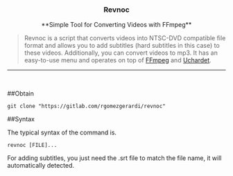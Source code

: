 <h3 align="center">Revnoc</h3>
<p align="center">
**Simple Tool for Converting Videos with FFmpeg**
</p>

>Revnoc is a script that converts videos into NTSC-DVD compatible file format and allows you to add subtitles (hard subtitles in this case) to these videos. Additionally, you can convert videos to mp3. It has an easy-to-use menu and operates on top of [FFmpeg](https://ffmpeg.org "FFmpeg") and [Uchardet](https://freedesktop.org/wiki/Software/uchardet "Uchardet").

-------------------------------------------------------------------------------
<br/>

##Obtain

`git clone "https://gitlab.com/rgomezgerardi/revnoc"`
<br/>

##Syntax

The typical syntax of the  command is.

`revnoc [FILE]...`

For adding subtitles, you just need the .srt file to match the file name, it will automatically detected.

